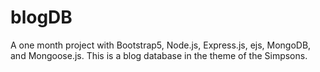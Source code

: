 # blogDB

A one month project with Bootstrap5, Node.js, Express.js, ejs, MongoDB, and Mongoose.js. This is a blog database in the theme of the Simpsons. 
